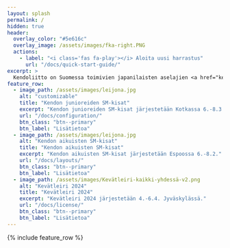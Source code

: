 ```yaml
---
layout: splash
permalink: /
hidden: true
header:
  overlay_color: "#5e616c"
  overlay_image: /assets/images/fka-right.PNG
  actions:
    - label: "<i class='fas fa-play'></i> Aloita uusi harrastus"
      url: "/docs/quick-start-guide/"
excerpt: >
  Kendoliitto on Suomessa toimivien japanilaisten aselajien <a href="kendo">kendon</a>, <a href="iaido">iaidon</a>, <a href="jodo">jodon</a>, <a href="naginata">naginatan</a> ja <a href="sportchan">sports chanbaran</a> kattojärjestö. Liiton lajit tarjoavat monipuolista liikuntaa lapsille, nuorille, ja aikuisille läpi elämän. Liitto on perustettu vuonna 1986 ja siihen kuuluu yli 20 jäsenseuraa ja lähes 1000 harrastajaa. 
feature_row:
  - image_path: /assets/images/leijona.jpg
    alt: "customizable"
    title: "Kendon junioreiden SM-kisat"
    excerpt: "Kendon junioreiden SM-kisat järjestetään Kotkassa 6.-8.3."
    url: "/docs/configuration/"
    btn_class: "btn--primary"
    btn_label: "Lisätietoa"
  - image_path: /assets/images/leijona.jpg
    alt: "Kendon aikuisten SM-kisat"
    title: "Kendon aikuisten SM-kisat"
    excerpt: "Kendon aikuisten SM-kisat järjestetään Espoossa 6.-8.2."
    url: "/docs/layouts/"
    btn_class: "btn--primary"
    btn_label: "Lisätietoa"
  - image_path: /assets/images/Kevätleiri-kaikki-yhdessä-v2.png
    alt: "Kevätleiri 2024"
    title: "Kevätleiri 2024"
    excerpt: "Kevätleiri 2024 järjestetään 4.-6.4. Jyväskylässä."
    url: "/docs/license/"
    btn_class: "btn--primary"
    btn_label: "Lisätietoa"      
---
```


{% include feature_row %}